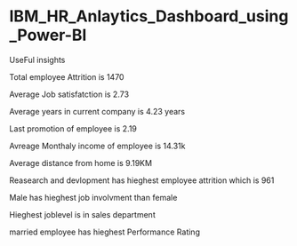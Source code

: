 # IBM_HR_Anlaytics_Dashboard_using_Power-BI

UseFul insights 

Total employee Attrition is 1470

Average Job satisfatction is 2.73

Average years in current company is 4.23 years

Last promotion of employee is 2.19

Avreage Monthaly income of employee is 14.31k

Average distance from home is 9.19KM

Reasearch and devlopment has hieghest employee attrition which is 961

Male has hieghest job involvment than female

Hieghest joblevel is in sales department

married employee has hieghest Performance Rating

